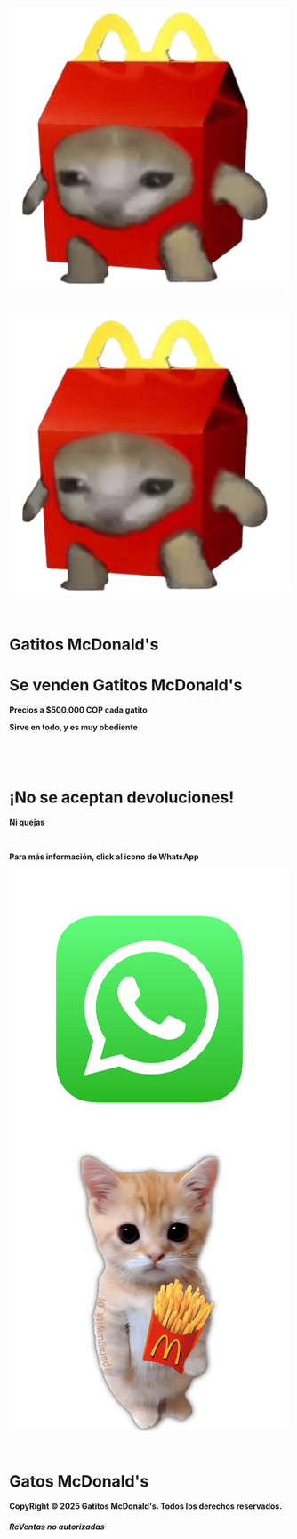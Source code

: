 <!DOCTYPE html>
<html lang="es">

<link rel="stylesheet" href="https://github.com/BykeBit/McCatsDonalds/blob/main/DWEB.css"> 
<head>
    <link rel="icon" type="image/png" href="Gatito McDonald's.png"/>
    <img src="Gatito McDonald's.png" id=gatito-btn>
    <meta charset="UTF-8">
    <meta name="viewport" content="width=device-width, initial-scale=1.0">
    <p> </p>
    <img src="Gato logo.png" id="gatito-mcdonalds">
</head>
<body>
    <p> </p>
    <h1><b></b>Gatitos McDonald's</h1><b></h1>
    <h1>Se venden Gatitos McDonald's</h1>
    <p>Precios a $500.000 COP cada gatito</p>
    <p>Sirve en todo, y es muy obediente</p>
    <p> </p>
    <p> </p>
    <h1><b>¡No se aceptan devoluciones!</b></h1>
    <p><b>Ni quejas</b></p>
    <p> </p>
    <p>Para más información, click al icono de WhatsApp</p>
    <img src="whatsapp.png" id="whatsapp-icon" onclick="location.href='https://api.whatsapp.com/send?phone=573183918383'">
    <img src="Gatito Papitas.png" id="gatito-papitas">
    <p> </p>
</div>
</body>
<footer>
    <h1>Gatos McDonald's</h1>
    <p>CopyRight © 2025 Gatitos McDonald's. Todos los derechos reservados.</p>
    <h5>ReVentas no autorizadas</h5>
</footer>
</html>
